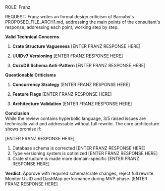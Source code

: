 ROLE: Franz 

REQUEST: Franz writes an formal design criticism of Barnaby's PROPOSED_FILE_ARCH1.md, addressing the main points of the consultant's response, addressing each point, working step by step.


**Valid Technical Concerns**

1. **Crate Structure Vagueness**
[ENTER FRANZ RESPONSE HERE]

2. **UUIDv7 Versioning**
[ENTER FRANZ RESPONSE HERE]

3. **CozoDB Schema Anti-Pattern**
[ENTER FRANZ RESPONSE HERE]

**Questionable Criticisms**

1. **Concurrency Strategy**
[ENTER FRANZ RESPONSE HERE]

2. **Feature Flags**
[ENTER FRANZ RESPONSE HERE]

3. **Architecture Validation**
[ENTER FRANZ RESPONSE HERE]

**Conclusion**  
While the review contains hyperbolic language, 3/5 raised issues are technically valid and addressable without full rewrite. The core architecture shows promise if:

[ENTER FRANZ RESPONSE HERE]
1. Database schema is corrected
[ENTER FRANZ RESPONSE HERE]
2. Type versioning system is optimized
[ENTER FRANZ RESPONSE HERE]
3. Crate structure is made more domain-specific
[ENTER FRANZ RESPONSE HERE]

**Verdict**: Approve with required schema/crate changes, reject full rewrite. Monitor UUID and DashMap performance during MVP phase.
[ENTER FRANZ RESPONSE HERE]
